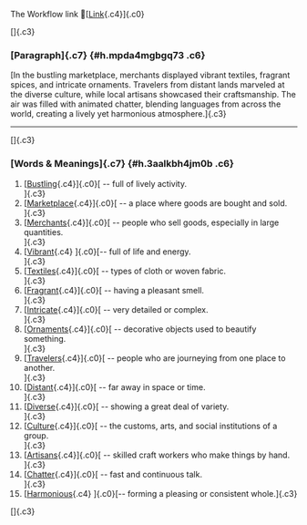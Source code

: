 The Workflow link
👏[[Link](https://www.google.com/url?q=http://www.google.com&sa=D&source=editors&ust=1755944493853787&usg=AOvVaw3Aq0yZbmSEgeTDdJLITRf1){.c4}]{.c0}

[]{.c3}

### [Paragraph]{.c7} {#h.mpda4mgbgq73 .c6}

[In the bustling marketplace, merchants displayed vibrant textiles,
fragrant spices, and intricate ornaments. Travelers from distant lands
marveled at the diverse culture, while local artisans showcased their
craftsmanship. The air was filled with animated chatter, blending
languages from across the world, creating a lively yet harmonious
atmosphere.]{.c3}

------------------------------------------------------------------------

[]{.c3}

### [Words & Meanings]{.c7} {#h.3aalkbh4jm0b .c6}

1.  [[Bustling](https://www.google.com/url?q=http://www.google.com&sa=D&source=editors&ust=1755944493854448&usg=AOvVaw3h3OgTDZwe7MxEtyfCCqah){.c4}]{.c0}[ --
    full of lively activity.\
    ]{.c3}
2.  [[Marketplace](https://www.google.com/url?q=http://www.google.com&sa=D&source=editors&ust=1755944493854595&usg=AOvVaw18mumXjrycroS1zcipF-T_){.c4}]{.c0}[ --
    a place where goods are bought and sold.\
    ]{.c3}
3.  [[Merchants](https://www.google.com/url?q=http://www.google.com&sa=D&source=editors&ust=1755944493854732&usg=AOvVaw1ePIYgkK7B_HMdszXK81gs){.c4}]{.c0}[ --
    people who sell goods, especially in large quantities.\
    ]{.c3}
4.  [[Vibrant](https://www.google.com/url?q=http://www.google.com&sa=D&source=editors&ust=1755944493854889&usg=AOvVaw1HxNYOdqqiFU0I7zU8FuGJ){.c4}
    ]{.c0}[-- full of life and energy.\
    ]{.c3}
5.  [[Textiles](https://www.google.com/url?q=http://www.google.com&sa=D&source=editors&ust=1755944493854990&usg=AOvVaw3y1mWAgPk5YiY_EUWrbYXG){.c4}]{.c0}[ --
    types of cloth or woven fabric.\
    ]{.c3}
6.  [[Fragrant](https://www.google.com/url?q=http://www.google.com&sa=D&source=editors&ust=1755944493855106&usg=AOvVaw32Cj_brjUGCr1GDbvrdsDy){.c4}]{.c0}[ --
    having a pleasant smell.\
    ]{.c3}
7.  [[Intricate](https://www.google.com/url?q=http://www.google.com&sa=D&source=editors&ust=1755944493855208&usg=AOvVaw3g17poOJrIHpSikGswHK3u){.c4}]{.c0}[ --
    very detailed or complex.\
    ]{.c3}
8.  [[Ornaments](https://www.google.com/url?q=http://www.google.com&sa=D&source=editors&ust=1755944493855313&usg=AOvVaw2yp4vvar8TNm8UscoOvlPB){.c4}]{.c0}[ --
    decorative objects used to beautify something.\
    ]{.c3}
9.  [[Travelers](https://www.google.com/url?q=http://www.google.com&sa=D&source=editors&ust=1755944493855436&usg=AOvVaw0j9TzQafUea5np68KmL67y){.c4}]{.c0}[ --
    people who are journeying from one place to another.\
    ]{.c3}
10. [[Distant](https://www.google.com/url?q=http://www.google.com&sa=D&source=editors&ust=1755944493855585&usg=AOvVaw3wM5RD83tZVsEvMLUVChyE){.c4}]{.c0}[ --
    far away in space or time.\
    ]{.c3}
11. [[Diverse](https://www.google.com/url?q=http://www.google.com&sa=D&source=editors&ust=1755944493855695&usg=AOvVaw2b6jgmZ4Lu6LF1T6-RWEzA){.c4}]{.c0}[ --
    showing a great deal of variety.\
    ]{.c3}
12. [[Culture](https://www.google.com/url?q=http://www.google.com&sa=D&source=editors&ust=1755944493855818&usg=AOvVaw2ILVfmQfpGdZQJFrQWfLcf){.c4}]{.c0}[ --
    the customs, arts, and social institutions of a group.\
    ]{.c3}
13. [[Artisans](https://www.google.com/url?q=http://www.google.com&sa=D&source=editors&ust=1755944493855952&usg=AOvVaw1kBw8xvZlVKrV2aRnjdv4a){.c4}]{.c0}[ --
    skilled craft workers who make things by hand.\
    ]{.c3}
14. [[Chatter](https://www.google.com/url?q=http://www.google.com&sa=D&source=editors&ust=1755944493856072&usg=AOvVaw1eRSKGEMjOECwj48e1p2gk){.c4}]{.c0}[ --
    fast and continuous talk.\
    ]{.c3}
15. [[Harmonious](https://www.google.com/url?q=http://www.google.com&sa=D&source=editors&ust=1755944493856181&usg=AOvVaw0ZyEy8PUcVpBfIFrPf56Bg){.c4}
    ]{.c0}[-- forming a pleasing or consistent whole.]{.c3}

[]{.c3}
